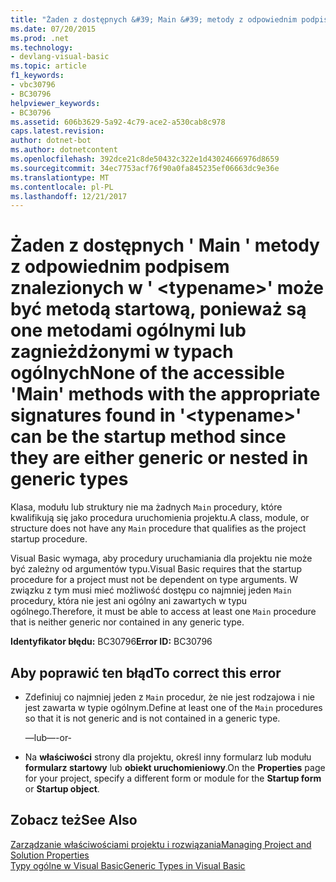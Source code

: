 ```yaml
---
title: "Żaden z dostępnych &#39; Main &#39; metody z odpowiednim podpisem znalezionych w &#39; &lt;typename&gt;&#39; może być metodą startową, ponieważ są one metodami ogólnymi lub zagnieżdżonymi w typach ogólnych"
ms.date: 07/20/2015
ms.prod: .net
ms.technology:
- devlang-visual-basic
ms.topic: article
f1_keywords:
- vbc30796
- BC30796
helpviewer_keywords:
- BC30796
ms.assetid: 606b3629-5a92-4c79-ace2-a530cab8c978
caps.latest.revision: 
author: dotnet-bot
ms.author: dotnetcontent
ms.openlocfilehash: 392dce21c8de50432c322e1d43024666976d8659
ms.sourcegitcommit: 34ec7753acf76f90a0fa845235ef06663dc9e36e
ms.translationtype: MT
ms.contentlocale: pl-PL
ms.lasthandoff: 12/21/2017
---
```

# <a name="none-of-the-accessible-39main39-methods-with-the-appropriate-signatures-found-in-39lttypenamegt39-can-be-the-startup-method-since-they-are-either-generic-or-nested-in-generic-types"></a><span data-ttu-id="ba73f-102">Żaden z dostępnych &#39; Main &#39; metody z odpowiednim podpisem znalezionych w &#39; &lt;typename&gt;&#39; może być metodą startową, ponieważ są one metodami ogólnymi lub zagnieżdżonymi w typach ogólnych</span><span class="sxs-lookup"><span data-stu-id="ba73f-102">None of the accessible &#39;Main&#39; methods with the appropriate signatures found in &#39;&lt;typename&gt;&#39; can be the startup method since they are either generic or nested in generic types</span></span>
<span data-ttu-id="ba73f-103">Klasa, modułu lub struktury nie ma żadnych `Main` procedury, które kwalifikują się jako procedura uruchomienia projektu.</span><span class="sxs-lookup"><span data-stu-id="ba73f-103">A class, module, or structure does not have any `Main` procedure that qualifies as the project startup procedure.</span></span>  
  
 <span data-ttu-id="ba73f-104">Visual Basic wymaga, aby procedury uruchamiania dla projektu nie może być zależny od argumentów typu.</span><span class="sxs-lookup"><span data-stu-id="ba73f-104">Visual Basic requires that the startup procedure for a project must not be dependent on type arguments.</span></span> <span data-ttu-id="ba73f-105">W związku z tym musi mieć możliwość dostępu co najmniej jeden `Main` procedury, która nie jest ani ogólny ani zawartych w typu ogólnego.</span><span class="sxs-lookup"><span data-stu-id="ba73f-105">Therefore, it must be able to access at least one `Main` procedure that is neither generic nor contained in any generic type.</span></span>  
  
 <span data-ttu-id="ba73f-106">**Identyfikator błędu:** BC30796</span><span class="sxs-lookup"><span data-stu-id="ba73f-106">**Error ID:** BC30796</span></span>  
  
## <a name="to-correct-this-error"></a><span data-ttu-id="ba73f-107">Aby poprawić ten błąd</span><span class="sxs-lookup"><span data-stu-id="ba73f-107">To correct this error</span></span>  
  
-   <span data-ttu-id="ba73f-108">Zdefiniuj co najmniej jeden z `Main` procedur, że nie jest rodzajowa i nie jest zawarta w typie ogólnym.</span><span class="sxs-lookup"><span data-stu-id="ba73f-108">Define at least one of the `Main` procedures so that it is not generic and is not contained in a generic type.</span></span>  
  
     <span data-ttu-id="ba73f-109">—lub—</span><span class="sxs-lookup"><span data-stu-id="ba73f-109">-or-</span></span>  
  
-   <span data-ttu-id="ba73f-110">Na **właściwości** strony dla projektu, określ inny formularz lub modułu **formularz startowy** lub **obiekt uruchomieniowy**.</span><span class="sxs-lookup"><span data-stu-id="ba73f-110">On the **Properties** page for your project, specify a different form or module for the **Startup form** or **Startup object**.</span></span>  
  
## <a name="see-also"></a><span data-ttu-id="ba73f-111">Zobacz też</span><span class="sxs-lookup"><span data-stu-id="ba73f-111">See Also</span></span>  
 [<span data-ttu-id="ba73f-112">Zarządzanie właściwościami projektu i rozwiązania</span><span class="sxs-lookup"><span data-stu-id="ba73f-112">Managing Project and Solution Properties</span></span>](/visualstudio/ide/managing-project-and-solution-properties)  
 [<span data-ttu-id="ba73f-113">Typy ogólne w Visual Basic</span><span class="sxs-lookup"><span data-stu-id="ba73f-113">Generic Types in Visual Basic</span></span>](../../visual-basic/programming-guide/language-features/data-types/generic-types.md)  

